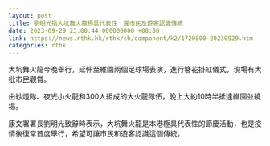```yaml
---
layout: post
title: 劉明光指大坑舞火龍極具代表性　冀市民及遊客認識傳統
date: 2023-09-29 23:00:44.000000000 +08:00
link: https://news.rthk.hk/rthk/ch/component/k2/1720800-20230929.htm
categories: rthk
---
```


大坑舞火龍今晚舉行，延伸至維園兩個足球場表演，進行簪花掛紅儀式，現場有大批市民觀賞。

由紗燈隊、夜光小火龍和300人組成的大火龍隊伍，晚上大約10時半抵達維園並繞場。

康文署署長劉明光致辭時表示，大坑舞火龍是本港極具代表性的節慶活動，也是疫情後復常首度舉行，希望可讓市民和遊客認識這個傳統。

